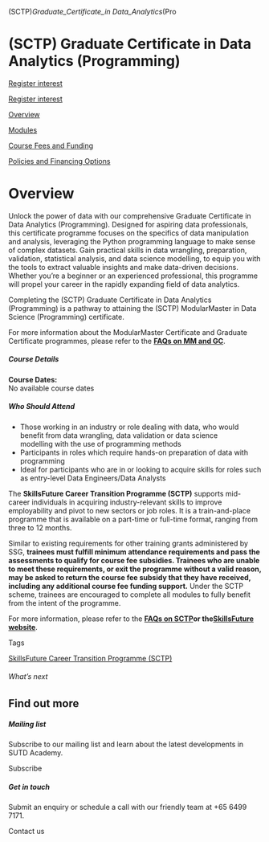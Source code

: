 (SCTP)_Graduate_Certificate_in Data_Analytics_(Pro



(SCTP) Graduate Certificate in Data Analytics (Programming)
===========================================================

[Register interest](/admissions/academy/register-your-interest/?coursename=sctp-graduate-certificate-in-data-analytics(programming))

[Register interest](/admissions/academy/register-your-interest/?coursename=sctp-graduate-certificate-in-data-analytics(programming))

[Overview](/course/sctp-programmes-sctp-gradcert-in-data-analytics-programming/#tabs)

[Modules](/course/sctp-programmes-sctp-gradcert-in-data-analytics-programming/modules/#tabs)

[Course Fees and Funding](/course/sctp-programmes-sctp-gradcert-in-data-analytics-programming/course-fees-and-funding/#tabs)

[Policies and Financing Options](/course/sctp-programmes-sctp-gradcert-in-data-analytics-programming/policies-and-financing-options/#tabs)

Overview
========

Unlock the power of data with our comprehensive Graduate Certificate in Data Analytics (Programming). Designed for aspiring data professionals, this certificate programme focuses on the specifics of data manipulation and analysis, leveraging the Python programming language to make sense of complex datasets. Gain practical skills in data wrangling, preparation, validation, statistical analysis, and data science modelling, to equip you with the tools to extract valuable insights and make data-driven decisions. Whether you’re a beginner or an experienced professional, this programme will propel your career in the rapidly expanding field of data analytics.

Completing the (SCTP) Graduate Certificate in Data Analytics (Programming) is a pathway to attaining the (SCTP) ModularMaster in Data Science (Programming) certificate.

For more information about the ModularMaster Certificate and Graduate Certificate programmes, please refer to the **[FAQs on MM and GC](/admissions/academy/modular-master/faq/)**.

##### **Course Details**

**Course Dates:**  
No available course dates

##### **Who Should Attend**

* Those working in an industry or role dealing with data, who would benefit from data wrangling, data validation or data science modelling with the use of programming methods
* Participants in roles which require hands-on preparation of data with programming
* Ideal for participants who are in or looking to acquire skills for roles such as entry-level Data Engineers/Data Analysts

The **SkillsFuture Career Transition Programme (SCTP)** supports mid-career individuals in acquiring industry-relevant skills to improve employability and pivot to new sectors or job roles. It is a train-and-place programme that is available on a part-time or full-time format, ranging from three to 12 months.

Similar to existing requirements for other training grants administered by SSG, **trainees must fulfill minimum attendance requirements and pass the assessments to qualify for course fee subsidies. Trainees who are unable to meet these requirements, or exit the programme without a valid reason, may be asked to return the course fee subsidy that they have received, including any additional course fee funding support.** Under the SCTP scheme, trainees are encouraged to complete all modules to fully benefit from the intent of the programme.

For more information, please refer to the **[FAQs on SCTP](/repo/wp-content/uploads/sites/2/2024/11/FAQs-for-SCTP-Public-V01-1.pdf)**or the**[SkillsFuture website](https://www.skillsfuture.gov.sg/sctp)**.

Tags

[SkillsFuture Career Transition Programme (SCTP)](/admissions/academy/courses-and-modules/?academy-type-course=794)

###### What’s next

Find out more
-------------

##### Mailing list

Subscribe to our mailing list and learn about the latest developments in SUTD Academy.

Subscribe

##### Get in touch

Submit an enquiry or schedule a call with our friendly team at +65 6499 7171.

Contact us

